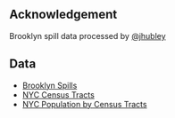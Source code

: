 ## Acknowledgement

Brooklyn spill data processed by [@jhubley](https://github.com/jhubley/spills)

## Data

- [Brooklyn Spills](https://github.com/jhubley/spills)
- [NYC Census Tracts](https://data.cityofnewyork.us/City-Government/2010-Census-Tracts/fxpq-c8ku)
- [NYC Population by Census Tracts](https://data.cityofnewyork.us/City-Government/New-York-City-Population-By-Census-Tracts/37cg-gxjd)